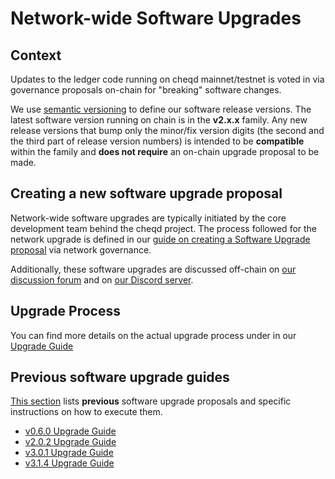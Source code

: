 # Network-wide Software Upgrades

## Context

Updates to the ledger code running on cheqd mainnet/testnet is voted in via governance proposals on-chain for "breaking" software changes.

We use [semantic versioning](https://semver.org/) to define our software release versions. The latest software version running on chain is in the **v2.x.x** family. Any new release versions that bump only the minor/fix version digits (the second and the third part of release version numbers) is intended to be **compatible** within the family and **does not require** an on-chain upgrade proposal to be made.

## Creating a new software upgrade proposal

Network-wide software upgrades are typically initiated by the core development team behind the cheqd project. The process followed for the network upgrade is defined in our [guide on creating a Software Upgrade proposal](propose-software-upgrade.md) via network governance.

Additionally, these software upgrades are discussed off-chain on [our discussion forum](https://commonwealth.im/cheqd/discussions) and on [our Discord server](http://cheqd.link/discord-github).

## Upgrade Process

You can find more details on the actual upgrade process under in our [Upgrade Guide](upgrade.md)

## Previous software upgrade guides

[This section](upgrade-guides) lists **previous** software upgrade proposals and specific instructions on how to execute them.

- [v0.6.0 Upgrade Guide](upgrade-guides/v0.6-upgrade.md)
- [v2.0.2 Upgrade Guide](upgrade-guides/v2.x-upgrade.md)
- [v3.0.1 Upgrade Guide](upgrade-guides/v3.x-upgrade.md)
- [v3.1.4 Upgrade Guide](upgrade-guides/v3.1.x-upgrade.md)
